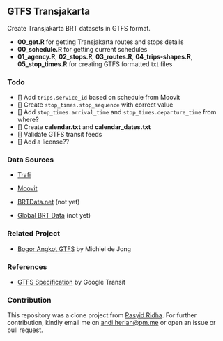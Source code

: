 ## GTFS Transjakarta

Create Transjakarta BRT datasets in GTFS format.

-   **00_get.R** for getting Transjakarta routes and stops details
-   **00_schedule.R** for getting current schedules
-   **01_agency.R**, **02_stops.R**, **03_routes.R**, **04_trips-shapes.R**, **05_stop_times.R** for creating GTFS formatted txt files

### Todo

-   [] Add `trips.service_id` based on schedule from Moovit
-   [] Create `stop_times.stop_sequence` with correct value
-   [] Add `stop_times.arrival_time` and `stop_times.departure_time` from where?
-   [] Create **calendar.txt** and **calendar_dates.txt**
-   [] Validate GTFS transit feeds
-   [] Add a license??

### Data Sources

-   [Trafi](https://www.trafi.com/)

-   [Moovit](https://moovitapp.com/)

-   [BRTData.net](https://www.brtdata.net/city?c=jakarta) (not yet)

-   [Global BRT Data](https://brtdata.org/location/asia/indonesia/jakarta) (not yet)

### Related Project

-   [Bogor Angkot GTFS](https://github.com/michielbdejong/bogor-angkot-gtfs) by Michiel de Jong

### References

-   [GTFS Specification](https://github.com/google/transit/blob/master/gtfs/spec/en/reference.md) by Google Transit

### Contribution

This repository was a clone project from [Rasyid Ridha](https://github.com/rasyidstat/transjakarta). For further contribution, kindly email me on [andi.herlan\@pm.me](mailto:andi.herlan@protonmail.com) or open an issue or pull request.

